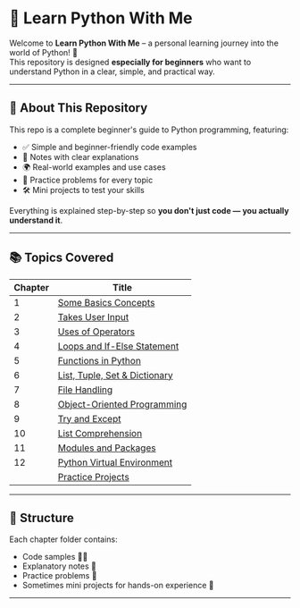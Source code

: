 # 📘 Learn Python With Me

Welcome to **Learn Python With Me** – a personal learning journey into the world of Python! 🐍  
This repository is designed **especially for beginners** who want to understand Python in a clear, simple, and practical way.

---

## 🌟 About This Repository

This repo is a complete beginner's guide to Python programming, featuring:

- ✅ Simple and beginner-friendly code examples  
- 📝 Notes with clear explanations  
- 🌍 Real-world examples and use cases  
- 🧠 Practice problems for every topic  
- 🛠️ Mini projects to test your skills  

Everything is explained step-by-step so **you don't just code — you actually understand it**.

---

## 📚 Topics Covered

| Chapter | Title                                |
|---------|--------------------------------------|
| 1       | [Some Basics Concepts](https://github.com/BishtManas/learn_python_with_me/tree/main/chapter%201%20some%20basics%20concepts.)                 |
| 2       | [Takes User Input](https://github.com/BishtManas/learn_python_with_me/tree/main/chapter%202%20Takes%20user%20input.)                     |
| 3       | [Uses of Operators](https://github.com/BishtManas/learn_python_with_me/tree/main/chapter%203%20uses%20of%20operators.)                    |
| 4       | [Loops and If-Else Statement](https://github.com/BishtManas/learn_python_with_me/tree/main/chapter%204%20loops%20and%20if%20else%20statement.)          |
| 5       | [Functions in Python](https://github.com/BishtManas/learn_python_with_me/tree/main/chapter%205%20functions%20in%20python.)                  |
| 6       | [List, Tuple, Set & Dictionary](https://github.com/BishtManas/learn_python_with_me/tree/main/chapter%206%20List%2C%20Tuple%2C%20Set%20%26%20Dictionary)        |
| 7       | [File Handling](https://github.com/BishtManas/learn_python_with_me/tree/main/chapter%207%20File%20Handling.)                        |
| 8       | [Object-Oriented Programming]()          |
| 9       | [Try and Except]()                       |
| 10      | [List Comprehension]()                   |
| 11      | [Modules and Packages]()                 |
| 12      | [Python Virtual Environment]()           |
|         | [Practice Projects](https://github.com/BishtManas/learn_python_with_me/tree/main/Practice%20Projects.)                    |

---

## 🧩 Structure

Each chapter folder contains:
- Code samples 🧑‍💻  
- Explanatory notes 📄  
- Practice problems 🧪  
- Sometimes mini projects for hands-on experience 🎯  

---
